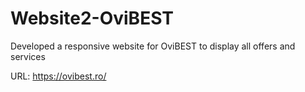 # Website2-OviBEST
Developed a responsive website for OviBEST to display all offers and services

URL: https://ovibest.ro/
